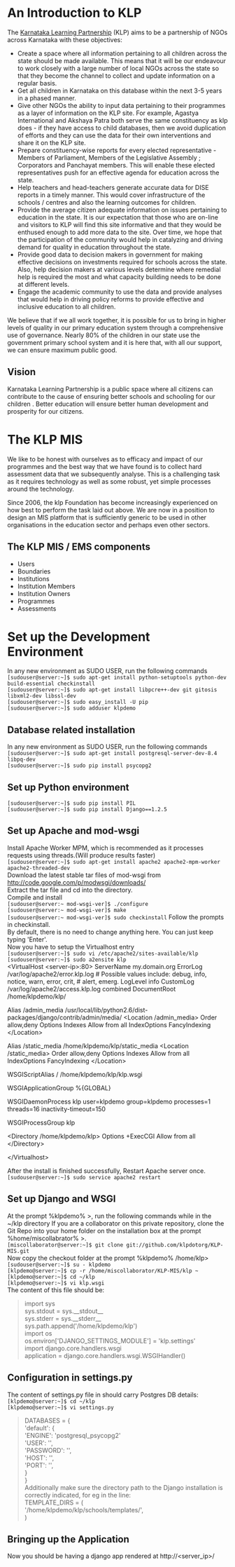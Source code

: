 # An Introduction to KLP 

  The [Karnataka Learning Partnership](http://www.klp.org.in) (KLP) aims to be a partnership of NGOs across 
  Karnataka with these objectives:

  * Create a space where all information pertaining to all children across the state should be made 
    available. This means that it will be our endeavour to work closely with a large number of 
    local NGOs across the state so that they become the channel to collect and update information 
    on a regular basis.
  * Get all children in Karnataka on this database within the next 3-5 years in a phased manner.
  * Give other NGOs the ability to input data pertaining to their programmes as a layer of information
    on the KLP site. For example, Agastya International and Akshaya Patra both serve the same 
    constituency as klp does - if they have access to child databases, then we avoid duplication 
    of efforts and they can use the data for their own interventions and share it on the KLP site.
  * Prepare constituency-wise reports for every elected representative - Members of Parliament, 
    Members of the Legislative Assembly ; Corporators and Panchayat members. This will enable these 
    elected representatives push for an effective agenda for education across the state.
  * Help teachers and head-teachers generate accurate data for DISE reports in a timely manner. 
    This would cover infrastructure of the schools / centres and also the learning outcomes for children.
  * Provide the average citizen adequate information on issues pertaining to education in the state. 
    It is our expectation that those who are on-line and visitors to KLP will find this site informative 
    and that they would be enthused enough to add more data to the site. Over time, we hope that the 
    participation of the community would help in catalyzing and driving demand for quality in education 
    throughout the state.
  * Provide good data to decision makers in government for making effective decisions on investments 
    required for schools across the state. Also, help decision makers at various levels determine where 
    remedial help is required the most and what capacity building needs to be done at different levels.
  * Engage the academic community to use the data and provide analyses that would help in driving policy 
    reforms to provide effective and inclusive education to all children. 


  We believe that if we all work together, it is possible for us to bring in higher levels of quality 
  in our primary education system through a comprehensive use of governance. Nearly 80% of the children 
  in our state use the government primary school system and it is here that, with all our support, 
  we can ensure maximum public good. 

## Vision

  Karnataka Learning Partnership is a public space where all citizens can contribute to the cause of 
  ensuring better schools and schooling for our children . Better education will ensure better human 
  development and prosperity for our citizens. 

# The KLP MIS

  We like to be honest with ourselves as to efficacy and impact of our programmes and the best way 
  that we have found is to collect hard assessment data that we subsequently analyse. This is a 
  challenging task as it requires technology as well as some robust, yet simple processes around the 
  technology.

  Since 2006, the klp Foundation has become increasingly experienced on how best to perform the 
  task laid out above. We are now in a position to design an MIS platform that is sufficiently generic 
  to be used in other organisations in the education sector and perhaps even other sectors. 

## The KLP MIS / EMS components

  * Users
  * Boundaries
  * Institutions
  * Institution Members
  * Institution Owners
  * Programmes
  * Assessments


# Set up the Development Environment
  In any new environment as SUDO USER, run the following commands<br/>
  `[sudouser@server:~]$ sudo apt-get install python-setuptools python-dev build-essential checkinstall`<br/>
  `[sudouser@server:~]$ sudo apt-get install libpcre++-dev git gitosis libxml2-dev libssl-dev`<br/>
  `[sudouser@server:~]$ sudo easy_install -U pip`<br/>
  `[sudouser@server:~]$ sudo adduser klpdemo`<br/>

## Database related installation
In any new environment as SUDO USER, run the following commands<br/>
  `[sudouser@server:~]$ sudo apt-get install postgresql-server-dev-8.4 libpq-dev`<br/>
  `[sudouser@server:~]$ sudo pip install psycopg2`<br/>

##  Set up Python environment
  `[sudouser@server:~]$ sudo pip install PIL`<br/>
  `[sudouser@server:~]$ sudo pip install Django==1.2.5`<br/>

##  Set up Apache and mod-wsgi
  Install Apache Worker MPM, which is recommended as it processes requests using threads.(Will produce results faster)<br/>
  `[sudouser@server:~]$ sudo apt-get install apache2 apache2-mpm-worker apache2-threaded-dev`<br/>
  Download the latest stable tar files of mod-wsgi from http://code.google.com/p/modwsgi/downloads/ <br/>
  Extract the tar file and cd into the directory.<br/>
  Compile and install<br/>
  `[sudouser@server:~ mod-wsgi-ver]$ ./configure`<br/>
  `[sudouser@server:~ mod-wsgi-ver]$ make`<br/>
  `[sudouser@server:~ mod-wsgi-ver]$ sudo checkinstall`
  Follow the prompts in checkinstall.<br/>
  By default, there is no need to change anything here. You can just keep typing 'Enter'.<br/>
  Now you have to setup the Virtualhost entry<br/>
  `[sudouser@server:~]$ sudo vi /etc/apache2/sites-available/klp`<br/>
  `[sudouser@server:~]$ sudo a2ensite klp`<br/>
  \<VirtualHost \<server-ip\>:80\>
      ServerName my.domain.org
        ErrorLog /var/log/apache2/error.klp.log
         # Possible values include: debug, info, notice, warn, error, crit,
         # alert, emerg.
         LogLevel info
         CustomLog /var/log/apache2/access.klp.log combined
  DocumentRoot /home/klpdemo/klp/

  Alias /admin_media /usr/local/lib/python2.6/dist-packages/django/contrib/admin/media/
  \<Location /admin_media\>
     Order allow,deny
     Options Indexes
     Allow from all
     IndexOptions FancyIndexing
  \</Location\>

  Alias /static_media /home/klpdemo/klp/static_media
  \<Location /static_media\>
     Order allow,deny
     Options Indexes
     Allow from all
     IndexOptions FancyIndexing
  \</Location\>

  WSGIScriptAlias / /home/klpdemo/klp/klp.wsgi

  WSGIApplicationGroup %{GLOBAL}

  WSGIDaemonProcess klp user=klpdemo group=klpdemo processes=1 threads=16 inactivity-timeout=150

  WSGIProcessGroup klp

  \<Directory /home/klpdemo/klp\>
    Options +ExecCGI
    Allow from all
  \</Directory\>

\</Virtualhost\>

  After the install is finished successfully, Restart Apache server once.<br/>
  `[sudouser@server:~]$ sudo service apache2 restart`<br/>

##  Set up Django and WSGI
  At the prompt %klpdemo% >, run the following commands while in the ~/klp directory
  If you are a collaborator on this private repository, clone the Git Repo into your home folder on the
  installation box at the prompt %home/miscollabrator% >.<br/>
  `[miscollaborator@server:~]$ git clone git://github.com/klpdotorg/KLP-MIS.git`<br/>
  Now copy the checkout folder at the prompt  %klpdemo% /home/klp> <br/>
  `[sudouser@server:~]$ su - klpdemo`<br/>
  `[klpdemo@server:~]$ cp -r /home/miscollaborator/KLP-MIS/klp ~`<br/>
  `[klpdemo@server:~]$ cd ~/klp`<br/>
  `[klpdemo@server:~]$ vi klp.wsgi`<br/>
  The content of this file should be:<br/>
  > import sys<br/>
  > sys.stdout = sys.\_\_stdout\_\_<br/>
  > sys.stderr = sys.\_\_stderr\_\_<br/>
  > sys.path.append('/home/klpdemo/klp')<br/>
  > import os<br/>
  > os.environ['DJANGO_SETTINGS_MODULE'] = 'klp.settings'<br/>
  > import django.core.handlers.wsgi<br/>
  > application = django.core.handlers.wsgi.WSGIHandler()<br/>

## Configuration in settings.py
  The content of settings.py file in should carry Postgres DB details:<br/>
  `[klpdemo@server:~]$ cd ~/klp`<br/>
  `[klpdemo@server:~]$ vi settings.py`<br/>
  > DATABASES = {<br/>
  >  'default': {<br/>
  >      'ENGINE': 'postgresql_psycopg2'<br/>
  >      'USER': '',<br/>
  >      'PASSWORD': '',<br/>
  >      'HOST': '',<br/>
  >      'PORT': '',<br/>
  >  }<br/>
  >}<br/>
  Additionally make sure the directory path to the Django installation is correctly indicated, for eg in the line: <br/>
  > TEMPLATE_DIRS = (<br/>
  >  '/home/klpdemo/klp/schools/templates/',<br/>
  >)<br/>


## Bringing up the Application
Now you should be having a django app rendered at http://\<server_ip\>/<br/>

